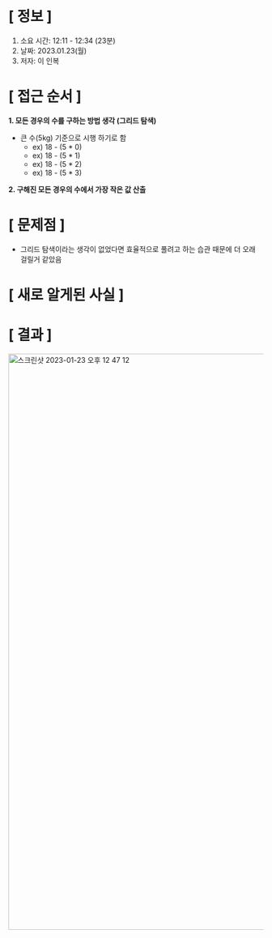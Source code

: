 # **[ 정보 ]**
1. 소요 시간: 12:11 - 12:34 (23분)
2. 날짜: 2023.01.23(월)
3. 저자: 이 인복

# **[ 접근 순서 ]**
**1. 모든 경우의 수를 구하는 방법 생각 (그리드 탐색)**
- 큰 수(5kg) 기준으로 시행 하기로 함
    - ex) 18 - (5 * 0)
    - ex) 18 - (5 * 1)
    - ex) 18 - (5 * 2)
    - ex) 18 - (5 * 3)

**2. 구해진 모든 경우의 수에서 가장 작은 값 산출**

# **[ 문제점 ]**
- 그리드 탐색이라는 생각이 없었다면 효율적으로 풀려고 하는 습관 때문에 더 오래 걸릴거 같았음

# **[ 새로 알게된 사실 ]**

# **[ 결과 ]**
<img width="1138" alt="스크린샷 2023-01-23 오후 12 47 12" src="https://user-images.githubusercontent.com/59809278/213963088-ee59480c-5278-49c2-b623-b11681bb9d08.png">




         
